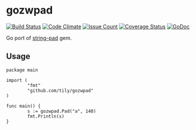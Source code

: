 # gozwpad

[![Build Status](https://travis-ci.org/tily/gozwpad.svg?branch=master)](https://travis-ci.org/tily/gozwpad)
[![Code Climate](https://codeclimate.com/github/tily/gozwpad/badges/gpa.svg)](https://codeclimate.com/github/tily/gozwpad)
[![Issue Count](https://codeclimate.com/github/tily/gozwpad/badges/issue_count.svg)](https://codeclimate.com/github/tily/gozwpad)
[![Coverage Status](https://coveralls.io/repos/github/tily/gozwpad/badge.svg?branch=master)](https://coveralls.io/github/tily/gozwpad?branch=master)
[![GoDoc](https://godoc.org/github.com/tily/gozwpad?status.svg)](http://godoc.org/github.com/tily/gozwpad)

Go port of [string-pad](https://github.com/youpy/string-pad) gem.

## Usage

```
package main

import (
        "fmt"
        "github.com/tily/gozwpad"
)

func main() {
        s := gozwpad.Pad("a", 140)
        fmt.Println(s)
}
```
